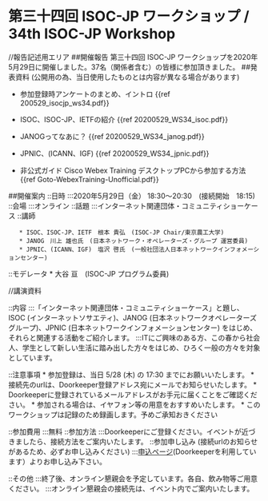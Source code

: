 # 第三十四回 ISOC-JP ワークショップ / 34th ISOC-JP Workshop


//報告記述用エリア
##開催報告
第三十四回 ISOC-JP ワークショップを2020年5月29日に開催しました。37名（関係者含む）の皆様に参加頂きました。
##発表資料 (公開用の為、当日使用したものとは内容が異なる場合があります)

*  参加登録時アンケートのまとめ、イントロ {{ref 200529_isocjp_ws34.pdf}}

*   ISOC、ISOC-JP、IETFの紹介 {{ref 20200529_WS34_isoc.pdf}}
*   JANOGってなあに？ {{ref 20200529_WS34_janog.pdf}}
*   JPNIC、(ICANN、IGF) {{ref 20200529_WS34_jpnic.pdf}}

*  非公式ガイド Cisco Webex Training デスクトップPCから参加する方法 {{ref Goto-WebexTraining-Unofficial.pdf}}



##開催案内
::日時
:::2020年5月29日（金） 18:30〜20:30　(接続開始　18:15)
::会場
:::オンライン
::話題
:::インターネット関連団体・コミュニティショーケース
::講師

       * ISOC、ISOC-JP、IETF　根本 貴弘　(ISOC-JP Chair/東京農工大学)
       * JANOG　川上 雄也氏　(日本ネットワーク・オペレーターズ・グループ 運営委員)
       * JPNIC、(ICANN、IGF)　塩沢 啓氏　(一般社団法人日本ネットワークインフォメーションセンター)

::モデレータ
       * 大谷 亘　(ISOC-JP プログラム委員)


//講演資料


::内容
:::「インターネット関連団体・コミュニティショーケース」と題し、ISOC (インターネットソサエティ)、JANOG (日本ネットワークオペレーターズグループ)、JPNIC (日本ネットワークインフォメーションセンター) をはじめ、それらと関連する活動をご紹介します。
:::ITにご興味のある方、この春から社会人、学生として新しい生活に踏み出した方々をはじめ、ひろく一般の方々を対象としています。

::注意事項
       * 参加登録は、当日 5/28 (木) の 17:30 までにお願いいたします。
       * 接続先のurlは、Doorkeeper登録アドレス宛にメールでお知らせいたします。
           * Doorkeeperに登録されているメールアドレスがお手元に届くことをご確認ください。
       * 参加される場合は、イヤフォン等の用意をおすすめいたします。
       * このワークショップは記録のため録画します。予めご承知おきください

::参加費用
:::無料
::参加方法
:::Doorkeeperにご登録ください。イベントが近づきましたら、接続方法をご案内いたします。
::参加申し込み (接続urlのお知らせがあるため、必ずお申し込みください)
:::[申込ページ](https://isocjp.doorkeeper.jp/events/106525)(Doorkeeperを利用しています）よりお申し込み下さい。

::その他
:::終了後、オンライン懇親会を予定しています。各自、飲み物等ご用意ください。
:::オンライン懇親会の接続先は、イベント内でご案内いたします。
